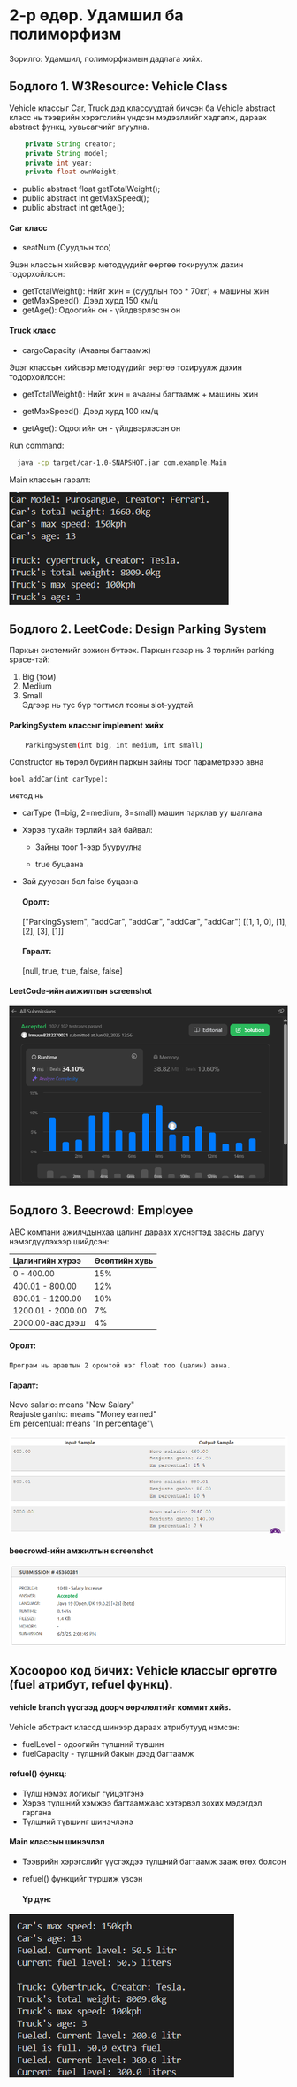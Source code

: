 # 2-р өдөр. Удамшил ба полиморфизм

Зорилго: Удамшил, полиморфизмын дадлага хийх.


## Бодлого 1. W3Resource: Vehicle Class

Vehicle классыг Car, Truck дэд классуудтай бичсэн ба Vehicle abstract класс нь тээврийн хэрэгслийн үндсэн мэдээллийг хадгалж,  дараах abstract функц, хувьсагчийг агуулна.

```java 
    private String creator;
    private String model;
    private int year;
    private float ownWeight;
```

- public abstract float getTotalWeight();
- public abstract int getMaxSpeed();
- public abstract int getAge();

#### Car класс  
- seatNum (Суудлын тоо)

Эцэн классын хийсвэр методүүдийг өөртөө тохируулж дахин тодорхойлсон:

- getTotalWeight(): Нийт жин = (суудлын тоо * 70кг) + машины жин
- getMaxSpeed(): Дээд хурд 150 км/ц
- getAge(): Одоогийн он - үйлдвэрлэсэн он


#### Truck класс

- cargoCapacity (Ачааны багтаамж)

Эцэг классын хийсвэр методүүдийг өөртөө тохируулж дахин тодорхойлсон:

- getTotalWeight(): Нийт жин = ачааны багтаамж + машины жин

- getMaxSpeed(): Дээд хурд 100 км/ц

- getAge(): Одоогийн он - үйлдвэрлэсэн он

Run command:

```bash
  java -cp target/car-1.0-SNAPSHOT.jar com.example.Main
```

Main классын гаралт:

![car Screenshot](/images/car_output.png)

## Бодлого 2. LeetCode: Design Parking System

Паркын системийг зохион бүтээх. Паркын газар нь 3 төрлийн parking space-тэй:
1. Big (том)
2. Medium 
3. Small
\
Эдгээр нь тус бүр тогтмол тооны slot-уудтай.

#### ParkingSystem классыг implement хийх

```bash 
    ParkingSystem(int big, int medium, int small)
```
Constructor нь төрөл бүрийн паркын зайны тоог параметрээр авна

    bool addCar(int carType):

метод нь 

* carType (1=big, 2=medium, 3=small) машин парклав уу шалгана

* Хэрэв тухайн төрлийн зай байвал:

   * Зайны тоог 1-ээр бууруулна

   * true буцаана

* Зай дууссан бол false буцаана

    #### Оролт: 
    ["ParkingSystem", "addCar", "addCar", "addCar", "addCar"]
    [[1, 1, 0], [1], [2], [3], [1]]

    #### Гаралт: 
    [null, true, true, false, false]
#### LeetCode-ийн амжилтын screenshot
![car Screenshot](/images/LeetCode.png)

## Бодлого 3. Beecrowd: Employee

ABC компани ажилчдынхаа цалинг дараах хүснэгтэд заасны дагуу нэмэгдүүлэхээр шийдсэн:

| Цалингийн хүрээ   | Өсөлтийн хувь       | 
| :-----------      | :---------- | 
| 0 - 400.00        | 15%         |
| 400.01 - 800.00   | 12%         |
| 800.01 - 1200.00  | 10%         |
| 1200.01 - 2000.00 | 7%         |
| 2000.00-аас дээш  | 4%         |

#### Оролт: 
    Програм нь аравтын 2 оронтой нэг float тоо (цалин) авна.

#### Гаралт:

Novo salario:  means "New Salary"\
Reajuste ganho: means "Money earned"\
Em percentual: means "In percentage"\

![beecrowd output](/images/beecrowdOutput.png)

#### beecrowd-ийн амжилтын screenshot
![beecrowd output](/images/beecrowd.png)

## Хосоороо код бичих: Vehicle классыг өргөтгө (fuel атрибут, refuel функц).

#### vehicle branch үүсгээд доорч өөрчлөлтийг коммит хийв.

Vehicle абстракт классд шинээр дараах атрибутууд нэмсэн:

- fuelLevel - одоогийн түлшний түвшин
- fuelCapacity - түлшний бакын дээд багтаамж

#### refuel() функц:

- Түлш нэмэх логикыг гүйцэтгэнэ
- Хэрэв түлшний хэмжээ багтаамжаас хэтэрвэл зохих мэдэгдэл гаргана
- Түлшний түвшинг шинэчлэнэ

#### Main классын шинэчлэл

- Тээврийн хэрэгслийг үүсгэхдээ түлшний багтаамж зааж өгөх болсон
- refuel() функцийг туршиж үзсэн

    #### Үр дүн: 
![beecrowd output](/images/extendedVehicle.png)